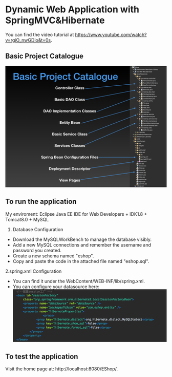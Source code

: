 # Dynamic Web Application with SpringMVC&Hibernate

You can find the video tutorial at https://www.youtube.com/watch?v=rgiO_nwGDlo&t=0s.

## Basic Project Catalogue
![image](https://github.com/selenp/EShop/blob/master/WebContent/images/structure.png)


## To run the application
My enviroment: Eclipse Java EE IDE for Web Developers + IDK1.8 + Tomcat8.0 + MySQL
1. Database Configuration
* Download the MySQLWorkBench to manage the database visibly.
* Add a new MySQL connections and remember the username and password you created.
* Create a new schema named "eshop".
* Copy and paste the code in the attached file named "eshop.sql".

2.spring.xml Configuration
* You can find it under the WebContent/WEB-INF/lib/spring.xml.
* You can configure your datasource here:
![image](https://github.com/selenp/EShop/blob/master/WebContent/images/configure.png)

## To test the application
Visit the home page at: http://localhost:8080/EShop/.
